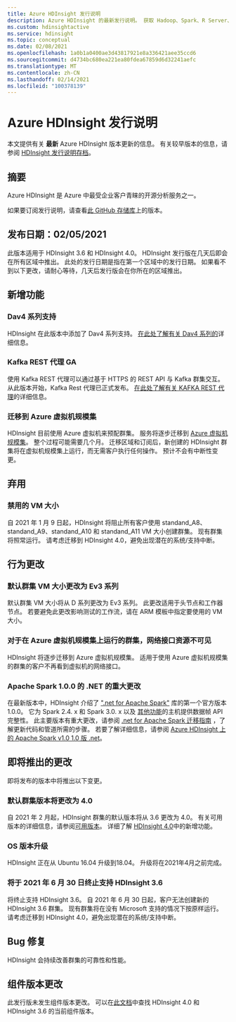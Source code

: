 ```yaml
---
title: Azure HDInsight 发行说明
description: Azure HDInsight 的最新发行说明。 获取 Hadoop、Spark、R Server、Hive 和更多工具的开发技巧和详细信息。
ms.custom: hdinsightactive
ms.service: hdinsight
ms.topic: conceptual
ms.date: 02/08/2021
ms.openlocfilehash: 1a0b1a0400ae3d43817921e8a336421aee35ccd6
ms.sourcegitcommit: d4734bc680ea221ea80fdea67859d6d32241aefc
ms.translationtype: MT
ms.contentlocale: zh-CN
ms.lasthandoff: 02/14/2021
ms.locfileid: "100378139"
---
```

# <a name="azure-hdinsight-release-notes"></a>Azure HDInsight 发行说明

本文提供有关 **最新** Azure HDInsight 版本更新的信息。 有关较早版本的信息，请参阅 [HDInsight 发行说明存档](hdinsight-release-notes-archive.md)。

## <a name="summary"></a>摘要

Azure HDInsight 是 Azure 中最受企业客户青睐的开源分析服务之一。

如果要订阅发行说明，请查看[此 GitHub 存储库](https://github.com/hdinsight/release-notes/releases)上的版本。

## <a name="release-date-02052021"></a>发布日期：02/05/2021

此版本适用于 HDInsight 3.6 和 HDInsight 4.0。 HDInsight 发行版在几天后即会在所有区域中推出。 此处的发行日期是指在第一个区域中的发行日期。 如果看不到以下更改，请耐心等待，几天后发行版会在你所在的区域推出。

## <a name="new-features"></a>新增功能
### <a name="dav4-series-support"></a>Dav4 系列支持
HDInsight 在此版本中添加了 Dav4 系列支持。 [在此处了解有关 Dav4 系列的](https://docs.microsoft.com/azure/virtual-machines/dav4-dasv4-series)详细信息。

### <a name="kafka-rest-proxy-ga"></a>Kafka REST 代理 GA 
使用 Kafka REST 代理可以通过基于 HTTPS 的 REST API 与 Kafka 群集交互。 从此版本开始，Kafka Rest 代理已正式发布。 [在此处了解有关 KAFKA REST 代理](https://docs.microsoft.com/azure/hdinsight/kafka/rest-proxy)的详细信息。

### <a name="moving-to-azure-virtual-machine-scale-sets"></a>迁移到 Azure 虚拟机规模集
HDInsight 目前使用 Azure 虚拟机来预配群集。 服务将逐步迁移到 [Azure 虚拟机规模集](../virtual-machine-scale-sets/overview.md)。 整个过程可能需要几个月。 迁移区域和订阅后，新创建的 HDInsight 群集将在虚拟机规模集上运行，而无需客户执行任何操作。 预计不会有中断性变更。

## <a name="deprecation"></a>弃用
### <a name="disabled-vm-sizes"></a>禁用的 VM 大小
自 2021 年 1 月 9 日起，HDInsight 将阻止所有客户使用 standand_A8、standand_A9、standand_A10 和 standand_A11 VM 大小创建群集。 现有群集将照常运行。 请考虑迁移到 HDInsight 4.0，避免出现潜在的系统/支持中断。

## <a name="behavior-changes"></a>行为更改
### <a name="default-cluster-vm-size-changes-to-ev3-series"></a>默认群集 VM 大小更改为 Ev3 系列 
默认群集 VM 大小将从 D 系列更改为 Ev3 系列。 此更改适用于头节点和工作器节点。 若要避免此更改影响测试的工作流，请在 ARM 模板中指定要使用的 VM 大小。

### <a name="network-interface-resource-not-visible-for-clusters-running-on-azure-virtual-machine-scale-sets"></a>对于在 Azure 虚拟机规模集上运行的群集，网络接口资源不可见
HDInsight 将逐步迁移到 Azure 虚拟机规模集。 适用于使用 Azure 虚拟机规模集的群集的客户不再看到虚拟机的网络接口。


### <a name="breaking-change-for-net-for-apache-spark-100"></a>Apache Spark 1.0.0 的 .NET 的重大更改
在最新版本中，HDInsight 介绍了 [".net for Apache Spark"](https://github.com/dotnet/spark) 库的第一个官方版本1.0.0。 它为 Spark 2.4. x 和 Spark 3.0. x 以及 [其他功能](https://github.com/dotnet/spark/blob/master/docs/release-notes/1.0.0/release-1.0.0.md)的主机提供数据帧 API 完整性。 此主要版本有重大更改，请参阅 [.net for Apache Spark 迁移指南](https://github.com/dotnet/spark/blob/master/docs/migration-guide.md#upgrading-from-microsoftspark-0x-to-10) ，了解更新代码和管道所需的步骤。 若要了解详细信息，请参阅 [Azure HDInsight 上的 Apache Spark v1.0 1.0 版 .net](https://docs.microsoft.com/azure/hdinsight/spark/spark-dotnet-version-update#using-net-for-apache-spark-v10-in-hdinsight)。


## <a name="upcoming-changes"></a>即将推出的更改
即将发布的版本中将推出以下变更。

### <a name="default-cluster-version-will-be-changed-to-40"></a>默认群集版本将更改为 4.0
自 2021 年 2 月起，HDInsight 群集的默认版本将从 3.6 更改为 4.0。 有关可用版本的详细信息，请参阅[可用版本](./hdinsight-component-versioning.md#available-versions)。 详细了解 [HDInsight 4.0](./hdinsight-version-release.md)中的新增功能。

### <a name="os-version-upgrade"></a>OS 版本升级
HDInsight 正在从 Ubuntu 16.04 升级到18.04。 升级将在2021年4月之前完成。

### <a name="hdinsight-36-end-of-support-on-june-30-2021"></a>将于 2021 年 6 月 30 日终止支持 HDInsight 3.6
将终止支持 HDInsight 3.6。 自 2021 年 6 月 30 日起，客户无法创建新的 HDInsight 3.6 群集。 现有群集将在没有 Microsoft 支持的情况下按原样运行。 请考虑迁移到 HDInsight 4.0，避免出现潜在的系统/支持中断。

## <a name="bug-fixes"></a>Bug 修复
HDInsight 会持续改善群集的可靠性和性能。 

## <a name="component-version-change"></a>组件版本更改
此发行版未发生组件版本更改。 可以在[此文档](./hdinsight-component-versioning.md)中查找 HDInsight 4.0 和 HDInsight 3.6 的当前组件版本。
